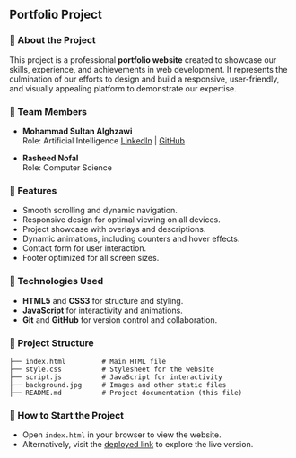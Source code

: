 ## Portfolio Project

### 📖 About the Project
This project is a professional **portfolio website** created to showcase our skills, experience, and achievements in web development. It represents the culmination of our efforts to design and build a responsive, user-friendly, and visually appealing platform to demonstrate our expertise.

### 👥 Team Members
- **Mohammad Sultan Alghzawi**  
  Role: Artificial Intelligence
  [LinkedIn](https://www.linkedin.com/in/mohammad-alghzawi-1b0297232) | [GitHub](https://github.com/alghzzawi)

- **Rasheed Nofal**  
  Role: Computer Science

### 🎯 Features
- Smooth scrolling and dynamic navigation.
- Responsive design for optimal viewing on all devices.
- Project showcase with overlays and descriptions.
- Dynamic animations, including counters and hover effects.
- Contact form for user interaction.
- Footer optimized for all screen sizes.
  
### 🚀 Technologies Used
- **HTML5** and **CSS3** for structure and styling.
- **JavaScript** for interactivity and animations.
- **Git** and **GitHub** for version control and collaboration.

### 📂 Project Structure
```plaintext
├── index.html         # Main HTML file
├── style.css          # Stylesheet for the website
├── script.js          # JavaScript for interactivity
├── background.jpg     # Images and other static files
├── README.md          # Project documentation (this file)
```

### 🚀 How to Start the Project
- Open `index.html` in your browser to view the website.  
- Alternatively, visit the [deployed link](https://portfolio-aau.vercel.app) to explore the live version.